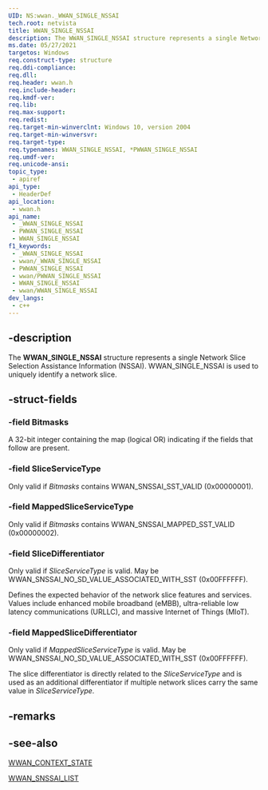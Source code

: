 ```yaml
---
UID: NS:wwan._WWAN_SINGLE_NSSAI
tech.root: netvista
title: WWAN_SINGLE_NSSAI
description: The WWAN_SINGLE_NSSAI structure represents a single Network Slice Selection Assistance Information (NSSAI).
ms.date: 05/27/2021
targetos: Windows
req.construct-type: structure
req.ddi-compliance: 
req.dll: 
req.header: wwan.h
req.include-header: 
req.kmdf-ver: 
req.lib: 
req.max-support: 
req.redist: 
req.target-min-winverclnt: Windows 10, version 2004
req.target-min-winversvr: 
req.target-type: 
req.typenames: WWAN_SINGLE_NSSAI, *PWWAN_SINGLE_NSSAI
req.umdf-ver: 
req.unicode-ansi: 
topic_type:
 - apiref
api_type:
 - HeaderDef
api_location:
 - wwan.h
api_name:
 - _WWAN_SINGLE_NSSAI
 - PWWAN_SINGLE_NSSAI
 - WWAN_SINGLE_NSSAI
f1_keywords:
 - _WWAN_SINGLE_NSSAI
 - wwan/_WWAN_SINGLE_NSSAI
 - PWWAN_SINGLE_NSSAI
 - wwan/PWWAN_SINGLE_NSSAI
 - WWAN_SINGLE_NSSAI
 - wwan/WWAN_SINGLE_NSSAI
dev_langs:
 - c++
---
```


## -description

The **WWAN_SINGLE_NSSAI** structure represents a single Network Slice Selection Assistance Information (NSSAI). WWAN_SINGLE_NSSAI is used to uniquely identify a network slice.

## -struct-fields

### -field Bitmasks

A 32-bit integer containing the map (logical OR) indicating if the fields that follow are present.

### -field SliceServiceType

Only valid if *Bitmasks* contains WWAN_SNSSAI_SST_VALID (0x00000001).

### -field MappedSliceServiceType

Only valid if *Bitmasks* contains WWAN_SNSSAI_MAPPED_SST_VALID (0x00000002).

### -field SliceDifferentiator

Only valid if *SliceServiceType* is valid. May be WWAN_SNSSAI_NO_SD_VALUE_ASSOCIATED_WITH_SST (0x00FFFFFF).

Defines the expected behavior of the network slice features and services. Values include enhanced mobile broadband (eMBB), ultra-reliable low latency communications (URLLC), and massive Internet of Things (MIoT).

### -field MappedSliceDifferentiator

Only valid if *MappedSliceServiceType* is valid. May be WWAN_SNSSAI_NO_SD_VALUE_ASSOCIATED_WITH_SST (0x00FFFFFF).

The slice differentiator is directly related to the *SliceServiceType* and is used as an additional differentiator if multiple network slices carry the same value in *SliceServiceType*.

## -remarks

## -see-also

[WWAN_CONTEXT_STATE](./ns-wwan-_wwan_context_state.md)

[WWAN_SNSSAI_LIST](ns-wwan-wwan_snssai_list.md)